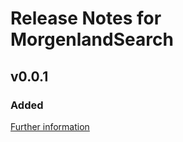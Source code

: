 # Release Notes for MorgenlandSearch

## v0.0.1

### Added
[Further information](https://developers.plentymarkets.com/marketplace/plugin-requirements#marketplace-changelog)